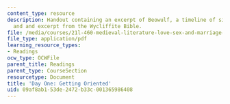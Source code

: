```yaml
---
content_type: resource
description: Handout containing an excerpt of Beowulf, a timeline of significant dates,
  and and excerpt from the Wycliffite Bible.
file: /media/courses/21l-460-medieval-literature-love-sex-and-marriage-spring-2015/09af8ab153de2472b33c001365986408_MIT21L_460S15_Handout.pdf
file_type: application/pdf
learning_resource_types:
- Readings
ocw_type: OCWFile
parent_title: Readings
parent_type: CourseSection
resourcetype: Document
title: 'Day One: Getting Oriented'
uid: 09af8ab1-53de-2472-b33c-001365986408
---
```

